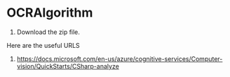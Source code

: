 # OCRAlgorithm

1. Download the zip file.

Here are the useful URLS

1. https://docs.microsoft.com/en-us/azure/cognitive-services/Computer-vision/QuickStarts/CSharp-analyze
